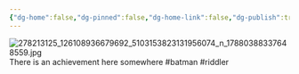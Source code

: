 ```yaml
---
{"dg-home":false,"dg-pinned":false,"dg-home-link":false,"dg-publish":true,"tags":["dgblip"],"disabled rules":["yaml-title","yaml-title-alias","file-name-heading"],"title":"philipp on instagram @ 2022-04-12","created-date":"2022-04-12T15:00:00","updated-date":"2025-05-02T17:43:07","dg-path":"blips/17880388337648559.md","permalink":"/blips/17880388337648559/","dgPassFrontmatter":true}
---
```



![278213125_126108936679692_5103153823131956074_n_17880388337648559.jpg](/img/user/attachments/278213125_126108936679692_5103153823131956074_n_17880388337648559.jpg)
There is an achievement here somewhere #batman #riddler



